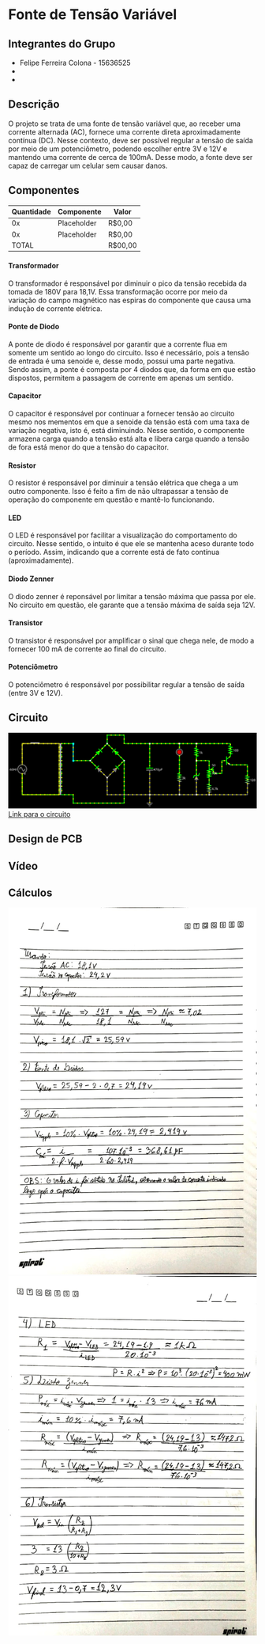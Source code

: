 # Fonte de Tensão Variável


## Integrantes do Grupo
- Felipe Ferreira Colona - 15636525
-
- 

## Descrição
O projeto se trata de uma fonte de tensão variável que, ao receber uma corrente alternada (AC), fornece uma corrente direta aproximadamente contínua (DC). Nesse contexto, deve ser possível regular a tensão de saída por meio de um potenciômetro, podendo escolher entre 3V e 12V e mantendo uma corrente de cerca de 100mA. Desse modo, a fonte deve ser capaz de carregar um celular sem causar danos.

## Componentes

| Quantidade      | Componente              | Valor   |
| --------------- | ----------------------- | ------- |
| 0x              | Placeholder             | R$0,00  |
| 0x              | Placeholder             | R$0,00  |
| TOTAL           |                         | R$00,00 |

#### Transformador
O transformador é responsável por diminuir o pico da tensão recebida da tomada de 180V para 18,1V. Essa transformação ocorre por meio da variação do campo magnético nas espiras do componente que causa uma indução de corrente elétrica.

#### Ponte de Diodo
A ponte de diodo é responsável por garantir que a corrente flua em somente um sentido ao longo do circuito. Isso é necessário, pois a tensão de entrada é uma senoide e, desse modo, possui uma parte negativa. Sendo assim, a ponte é composta por 4 diodos que, da forma em que estão dispostos, permitem a passagem de corrente em apenas um sentido.

#### Capacitor
O capacitor é responsável por continuar a fornecer tensão ao circuito mesmo nos mementos em que a senoide da tensão está com uma taxa de variação negativa, isto é, está diminuindo. Nesse sentido, o componente armazena carga quando a tensão está alta e libera carga quando a tensão de fora está menor do que a tensão do capacitor.

#### Resistor
O resistor é responsável por diminuir a tensão elétrica que chega a um outro componente. Isso é feito a fim de não ultrapassar a tensão de operação do componente em questão e mantê-lo funcionando.

#### LED
O LED é responsável por facilitar a visualização do comportamento do circuito. Nesse sentido, o intuito é que ele se mantenha aceso durante todo o período. Assim, indicando que a corrente está de fato contínua (aproximadamente).

#### Diodo Zenner
O diodo zenner é reponsável por limitar a tensão máxima que passa por ele. No circuito em questão, ele garante que a tensão máxima de saída seja 12V.

#### Transistor
O transistor é responsável por amplificar o sinal que chega nele, de modo a fornecer 100 mA de corrente ao final do circuito.

#### Potenciômetro
O potenciômetro é responsável por possibilitar regular a tensão de saída (entre 3V e 12V).

## Circuito
![Circuito](circuito.png)
[Link para o circuito](https://www.falstad.com/circuit/circuitjs.html?ctz=CQAgjCAMB0l3BWcMBMcUHYMGZIA4UA2ATmIxAUgpABZsKBTAWjDACgAnEQlG27FN1608VKmDhsA5iAFUefOdwSEoUThRp8EGVQi1C+VGhkkB3TdrCD9fGsVWQ2F+6teXaD9S68L+gvydsPgAvADcAewAbABcAQykGAB0ARzB6cWgMMDoEFDwwYnz8PDxsZnIqQXT1EM9VP3d3QXDo+MTU9OdDf3repy4mgT73cXhuhCK+yZsDJxdhukEhwXmKKdsKQipNpzAMbQMEaw8dVQgJeChoUkp4e-uIACUGAGcAS1f4gDsAYwYJgZGr5hGtCKUeptAt0-McAhC4eoYutliC7F5xCAWBhoPo8LoaAhcIRCMETjBCLpKXhiJB9qIDthyJcQAATBgAMziAFdYt0mF4lljCHZhmsWPleixtv02K8sdY8FLBWK1Fyoq8AQtlsMlEK1kK-EpoYNFiqAqDZOMwDxekL7V5BOyubyYkwogxWeA1GJYOwLMbhChhNCLMHRYI9WK2L9ZGheoG7Nd4CYQChsNBsDb0lpeKxCcFk3T1FxwUrEWWeuI0PybfJhEwRVW2GEFTKhdL60ZvTKwKIfdcEGwACrCiNxqu0a7pUqzudz4hYmCQGgoImQbaUyh9umLpgIG4YPAISjEfGbmjg5g5a6kYjdQVeM2Obp1lHgGUqMSv9vDN80OB1C9N8vzTYRmnAAA5ACVzYYDPxlR9VGqaC4BoOCwPRc5f0EFCYPQr0kI-YxhjwtCfx2KY31DYienDZsw3Ax0QxUbxMOUVRhkIVi1i41iuNBbpFl1VEXwsf9APomC2KkyTwOjCJ+G4bsANIWhMkcNMlOwNhFPjJtjEgNSAOuaotPjHTFIaFSjMXeNl2sJBcO4WQ2CAA)

## Design de PCB

## Vídeo

## Cálculos
![Cálculos Parte1](Calculos1.jpg)
![Cálculos Parte2](Calculos2.jpg)